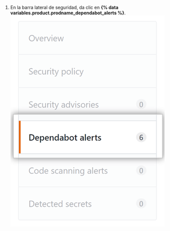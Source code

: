 1. En la barra lateral de seguridad, da clic en **{% data variables.product.prodname_dependabot_alerts %}**. ![Pestaña {% data variables.product.prodname_dependabot_alerts %}](/assets/images/help/repository/dependabot-alerts-tab.png)
